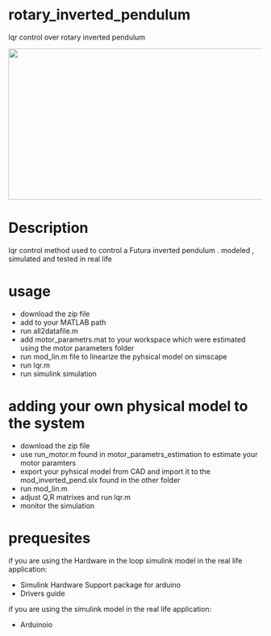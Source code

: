 # rotary_inverted_pendulum
 lqr control over rotary inverted pendulum



[<img src="https://img.youtube.com/vi/KOM0r-w6caM/hqdefault.jpg" width="600" height="300"
/>](https://www.youtube.com/embed/KOM0r-w6caM)


# Description
lqr control method used to control a Futura inverted pendulum . modeled , simulated and tested in real life

# usage
- download the zip file
- add to your MATLAB path
- run all2datafile.m 
- add motor_parametrs.mat to your workspace which were estimated using the motor parameters folder
- run mod_lin.m file to linearize the pyhsical model on simscape
- run lqr.m
- run simulink simulation
# adding your own physical model to the system
- download the zip file
- use run_motor.m found in  motor_parametrs_estimation to estimate your motor paramters
- export your pyhsical model from CAD and import it to the mod_inverted_pend.slx found in the other folder
- run mod_lin.m
- adjust Q,R matrixes and run lqr.m
- monitor the simulation

# prequesites 
if you are using the Hardware in the loop simulink model in the real life application:
- Simulink Hardware Support package for arduino
- Drivers guide 

if you are using the simulink model in the real life application:
- Arduinoio
